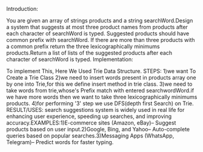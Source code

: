 Introduction:

You are given an array of strings products and a string searchWord.Design a system that suggests at most three product names from products after each character of searchWord is typed. Suggested products should have common prefix with searchWord. If there are more than three products with a common prefix return the three lexicographically minimums products.Return a list of lists of the suggested products after each character of searchWord is typed.
Implementation:

To implement This, Here We Used Trie Data Structure.
STEPS:
1)we want To Create a Trie Class
2)we need to insert words present in products array one by one into Trie,for this we define insert method in trie class.
3)we need to take words from trie,whose's Prefix match with entered searchwordWord.if we have more words then we want to take three lexicographically minimums products.
4)for performing '3' step we use DFS(depth first Search) on Trie.
RESULT/USES:
search suggestions system is widely used in real life for enhancing user experience, speeding up
searches, and improving accuracy.EXAMPLES:1)E-commerce sites (Amazon, eBay)– Suggest products based on user
input.2)Google, Bing, and Yahoo– Auto-complete queries based on popular searches.3)Messaging Apps (WhatsApp,
Telegram)– Predict words for faster typing.

